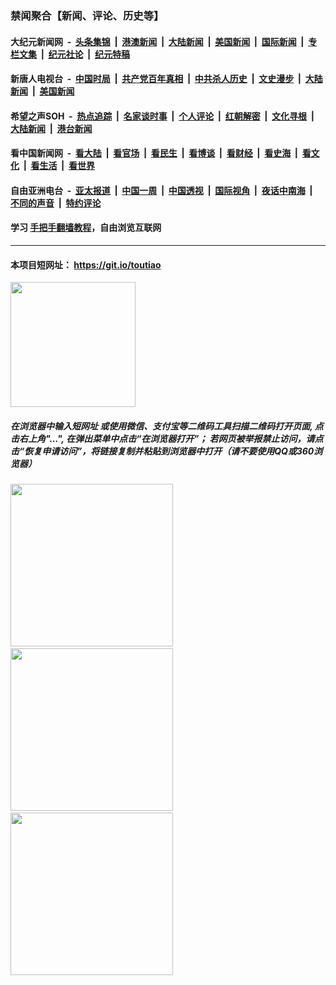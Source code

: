 ### 禁闻聚合【新闻、评论、历史等】

#### 大纪元新闻网 &nbsp;-&nbsp; [头条集锦](indexes/E头条集锦.md?t=02130302) &nbsp;|&nbsp; [港澳新闻](indexes/E港澳新闻.md?t=02130302)  &nbsp;|&nbsp; [大陆新闻](indexes/E大陆新闻.md?t=02130302) &nbsp;|&nbsp; [美国新闻](indexes/E美国新闻.md?t=02130302) &nbsp;|&nbsp; [国际新闻](indexes/E国际新闻.md?t=02130302) &nbsp;|&nbsp; [专栏文集](indexes/E专栏文集.md?t=02130302) &nbsp;|&nbsp; [纪元社论](indexes/E纪元社论.md?t=02130302) &nbsp;|&nbsp; [纪元特稿](indexes/E纪元特稿.md?t=02130302) 

#### 新唐人电视台 &nbsp;-&nbsp; [中国时局](indexes/N中国时局.md?t=02130302) &nbsp;|&nbsp; [共产党百年真相](indexes/N共产党百年真相.md?t=02130302) &nbsp;|&nbsp; [中共杀人历史](indexes/N中共杀人历史.md?t=02130302) &nbsp;|&nbsp; [文史漫步](indexes/N文史漫步.md?t=02130302) &nbsp;|&nbsp; [大陆新闻](indexes/N大陆新闻.md?t=02130302) &nbsp;|&nbsp; [美国新闻](indexes/N美国新闻.md?t=02130302)

#### 希望之声SOH &nbsp;-&nbsp; [热点追踪](indexes/H热点追踪.md?t=02130302) &nbsp;|&nbsp; [名家谈时事](indexes/H名家谈时事.md?t=02130302) &nbsp;|&nbsp; [个人评论](indexes/H个人评论.md?t=02130302)  &nbsp;|&nbsp; [红朝解密](indexes/H红朝解密.md?t=02130302) &nbsp;|&nbsp; [文化寻根](indexes/H文化寻根.md?t=02130302) &nbsp;|&nbsp; [大陆新闻](indexes/H大陆新闻.md?t=02130302) &nbsp;|&nbsp; [港台新闻](indexes/H港台新闻.md?t=02130302)

#### 看中国新闻网 &nbsp;-&nbsp; [看大陆](indexes/S看大陆.md?t=02130302) &nbsp;|&nbsp; [看官场](indexes/S看官场.md?t=02130302) &nbsp;|&nbsp; [看民生](indexes/S看民生.md?t=02130302)  &nbsp;|&nbsp; [看博谈](indexes/S看博谈.md?t=02130302) &nbsp;|&nbsp; [看财经](indexes/S看财经.md?t=02130302) &nbsp;|&nbsp; [看史海](indexes/S看史海.md?t=02130302) &nbsp;|&nbsp; [看文化](indexes/S看文化.md?t=02130302) &nbsp;|&nbsp; [看生活](indexes/S看生活.md?t=02130302) &nbsp;|&nbsp; [看世界](indexes/S看世界.md?t=02130302)

#### 自由亚洲电台 &nbsp;-&nbsp; [亚太报道](indexes/R亚太报道.md?t=02130302) &nbsp;|&nbsp; [中国一周](indexes/R中国一周.md?t=02130302) &nbsp;|&nbsp; [中国透视](indexes/R中国透视.md?t=02130302)  &nbsp;|&nbsp; [国际视角](indexes/R国际视角.md?t=02130302) &nbsp;|&nbsp; [夜话中南海](indexes/R夜话中南海.md?t=02130302) &nbsp;|&nbsp; [不同的声音](indexes/R不同的声音.md?t=02130302) &nbsp;|&nbsp; [特约评论](indexes/R特约评论.md?t=02130302)

#### 学习 [手把手翻墙教程](https://github.com/gfw-breaker/guides/wiki)，自由浏览互联网

----

#### 本项目短网址： https://git.io/toutiao
<img src="https://raw.githubusercontent.com/gfw-breaker/banned-news/master/scripts/img/qr.png" width="200px"/>  

##### 在浏览器中输入短网址 或使用微信、支付宝等二维码工具扫描二维码打开页面, 点击右上角"...", 在弹出菜单中点击“在浏览器打开”； 若网页被举报禁止访问，请点击“恢复申请访问”，将链接复制并粘贴到浏览器中打开（请不要使用QQ或360浏览器）

<img src="https://raw.githubusercontent.com/gfw-breaker/banned-news/master/scripts/img/1.png" width="260px"/> &nbsp; <img src="https://raw.githubusercontent.com/gfw-breaker/banned-news/master/scripts/img/2.png" width="260px"/> &nbsp; <img src="https://raw.githubusercontent.com/gfw-breaker/banned-news/master/scripts/img/3.png" width="260px"/>
